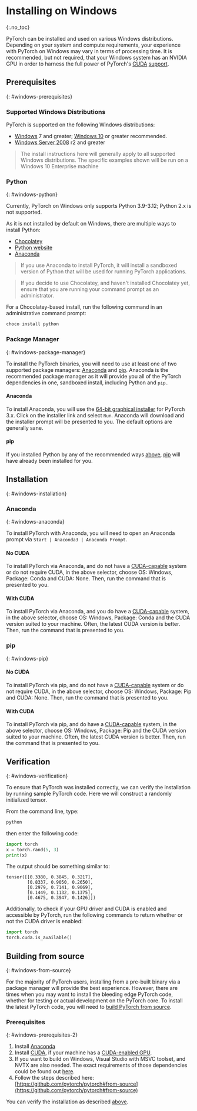 # Installing on Windows
{:.no_toc}

PyTorch can be installed and used on various Windows distributions. Depending on your system and compute requirements, your experience with PyTorch on Windows may vary in terms of processing time. It is recommended, but not required, that your Windows system has an NVIDIA GPU in order to harness the full power of PyTorch's [CUDA](https://developer.nvidia.com/cuda-zone) [support](https://pytorch.org/tutorials/beginner/blitz/tensor_tutorial.html?highlight=cuda#cuda-tensors).

## Prerequisites
{: #windows-prerequisites}

### Supported Windows Distributions

PyTorch is supported on the following Windows distributions:

* [Windows](https://www.microsoft.com/en-us/windows) 7 and greater; [Windows 10](https://www.microsoft.com/en-us/software-download/windows10ISO) or greater recommended.
* [Windows Server 2008](https://docs.microsoft.com/en-us/windows-server/windows-server) r2 and greater

> The install instructions here will generally apply to all supported Windows distributions. The specific examples shown will be run on a Windows 10 Enterprise machine

### Python
{: #windows-python}

Currently, PyTorch on Windows only supports Python 3.9-3.12; Python 2.x is not supported.

As it is not installed by default on Windows, there are multiple ways to install Python:

* [Chocolatey](https://chocolatey.org/)
* [Python website](https://www.python.org/downloads/windows/)
* [Anaconda](#anaconda)

> If you use Anaconda to install PyTorch, it will install a sandboxed version of Python that will be used for running PyTorch applications.

> If you decide to use Chocolatey, and haven't installed Chocolatey yet, ensure that you are running your command prompt as an administrator.

For a Chocolatey-based install, run the following command in an administrative command prompt:

```bash
choco install python
```

### Package Manager
{: #windows-package-manager}

To install the PyTorch binaries, you will need to use at least one of two supported package managers: [Anaconda](https://www.anaconda.com/download/#windows) and [pip](https://pypi.org/project/pip/). Anaconda is the recommended package manager as it will provide you all of the PyTorch dependencies in one, sandboxed install, including Python and `pip.`

#### Anaconda

To install Anaconda, you will use the [64-bit graphical installer](https://www.anaconda.com/download/#windows) for PyTorch 3.x. Click on the installer link and select `Run`. Anaconda will download and the installer prompt will be presented to you. The default options are generally sane.

#### pip

If you installed Python by any of the recommended ways [above](#windows-python), [pip](https://pypi.org/project/pip/) will have already been installed for you.

## Installation
{: #windows-installation}

### Anaconda
{: #windows-anaconda}

To install PyTorch with Anaconda, you will need to open an Anaconda prompt via `Start | Anaconda3 | Anaconda Prompt`.

#### No CUDA

To install PyTorch via Anaconda, and do not have a [CUDA-capable](https://developer.nvidia.com/cuda-zone) system or do not require CUDA, in the above selector, choose OS: Windows, Package: Conda and CUDA: None.
Then, run the command that is presented to you.

#### With CUDA

To install PyTorch via Anaconda, and you do have a [CUDA-capable](https://developer.nvidia.com/cuda-zone) system, in the above selector, choose OS: Windows, Package: Conda and the CUDA version suited to your machine. Often, the latest CUDA version is better.
Then, run the command that is presented to you.


### pip
{: #windows-pip}

#### No CUDA

To install PyTorch via pip, and do not have a [CUDA-capable](https://developer.nvidia.com/cuda-zone) system or do not require CUDA, in the above selector, choose OS: Windows, Package: Pip and CUDA: None.
Then, run the command that is presented to you.

#### With CUDA

To install PyTorch via pip, and do have a [CUDA-capable](https://developer.nvidia.com/cuda-zone) system, in the above selector, choose OS: Windows, Package: Pip and the CUDA version suited to your machine. Often, the latest CUDA version is better.
Then, run the command that is presented to you.


## Verification
{: #windows-verification}

To ensure that PyTorch was installed correctly, we can verify the installation by running sample PyTorch code. Here we will construct a randomly initialized tensor.

From the command line, type:

```bash
python
```

then enter the following code:

```python
import torch
x = torch.rand(5, 3)
print(x)
```

The output should be something similar to:

```
tensor([[0.3380, 0.3845, 0.3217],
        [0.8337, 0.9050, 0.2650],
        [0.2979, 0.7141, 0.9069],
        [0.1449, 0.1132, 0.1375],
        [0.4675, 0.3947, 0.1426]])
```

Additionally, to check if your GPU driver and CUDA is enabled and accessible by PyTorch, run the following commands to return whether or not the CUDA driver is enabled:

```python
import torch
torch.cuda.is_available()
```

## Building from source
{: #windows-from-source}

For the majority of PyTorch users, installing from a pre-built binary via a package manager will provide the best experience. However, there are times when you may want to install the bleeding edge PyTorch code, whether for testing or actual development on the PyTorch core. To install the latest PyTorch code, you will need to [build PyTorch from source](https://github.com/pytorch/pytorch#from-source).

### Prerequisites
{: #windows-prerequisites-2}

1. Install [Anaconda](#anaconda)
2. Install [CUDA](https://developer.nvidia.com/cuda-downloads), if your machine has a [CUDA-enabled GPU](https://developer.nvidia.com/cuda-gpus).
3. If you want to build on Windows, Visual Studio with MSVC toolset, and NVTX are also needed. The exact requirements of those dependencies could be found out [here](https://github.com/pytorch/pytorch#from-source).
4. Follow the steps described here: [https://github.com/pytorch/pytorch#from-source](https://github.com/pytorch/pytorch#from-source)

You can verify the installation as described [above](#windows-verification).

